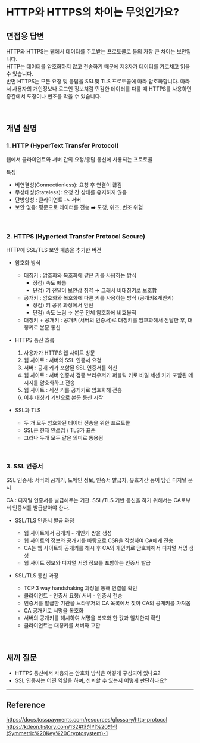 # HTTP와 HTTPS의 차이는 무엇인가요?

## 면접용 답변

HTTP와 HTTPS는 웹에서 데이터를 주고받는 프로토콜로 둘의 가장 큰 차이는 보안입니다. <br>
HTTP는 데이터를 암호화하지 않고 전송하기 때문에 제3자가 데이터를 가로채고 읽을 수 있습니다. <br>
반면 HTTPS는 모든 요청 및 응답을 SSL및 TLS 프로토콜에 따라 암호화합니다. 
따라서 사용자의 개인정보나 로그인 정보처럼 민감한 데이터를 다룰 때 HTTPS를 사용하면 중간에서 도청이나 변조를 막을 수 있습니다.


<br>


## 개념 설명


### 1. HTTP (HyperText Transfer Protocol)

웹에서 클라이언트와 서버 간의 요청/응답 통신에 사용되는 프로토콜

특징
- 비연결성(Connectionless): 요청 후 연결이 끊김
- 무상태성(Stateless): 요청 간 상태를 유지하지 않음 
- 단방향성 : 클라이언트 -> 서버
- 보안 없음: 평문으로 데이터를 전송 ➡️ 도청, 위조, 변조 위험

<br>

### 2. HTTPS (Hypertext Transfer Protocol Secure)
HTTP에 SSL/TLS 보안 계층을 추가한 버전

- 암호화 방식
  - 대칭키 : 암호화와 복호화에 같은 키를 사용하는 방식
      - 장점) 속도 빠름
      - 단점) 키 전달이 보안상 취약 → 그래서 비대칭키로 보호함
  - 공개키 :  암호화와 복호화에 다른 키를 사용하는 방식 (공개키&개인키)
      - 장점) 키 공유 과정에서 안전
      - 단점) 속도 느림 → 본문 전체 암호화에 비효율적
  - 대칭키 + 공개키 : 공개키(서버의 인증서)로 대칭키를 암호화해서 전달한 후, 대칭키로 본문 통신


- HTTPS 통신 흐름
  1. 사용자가 HTTPS 웹 사이트 방문
  2. 웹 사이트 : 서버의 SSL 인증서 요청  
  3. 서버 : 공개 키가 포함된 SSL 인증서를 회신 
  4. 웹 사이트 : 서버 인증서 검증 브라우저가 퍼블릭 키로 비밀 세션 키가 포함된 메시지를 암호화하고 전송 
  5. 웹 사이트 : 세션 키를 공개키로 암호화해 전송
  6. 이후 대칭키 기반으로 본문 통신 시작


- SSL과 TLS
  - 두 개 모두 암호화된 데이터 전송을 위한 프로토콜
  - SSL은 현재 안쓰임 / TLS가 표준
  - 그러나 두개 모두 같은 의미로 통용됨

<br>

### 3. SSL 인증서

SSL 인증서: 서버의 공개키, 도메인 정보, 인증서 발급자, 유효기간 등이 담긴 디지털 문서

CA : 디지털 인증서를 발급해주는 기관. SSL/TLS 기반 통신을 하기 위해서는 CA로부터 인증서를 발급받아야 한다.

- SSL/TLS 인증서 발급 과정
  - 웹 사이트에서 공개키 - 개인키 쌍을 생성
  - 웹 사이트의 정보와 공개키를 바탕으로 CSR을 작성하여 CA에게 전송 
  - CA는 웹 사이트의 공개키를 해시 후 CA의 개인키로 암호화해서 디지털 서명 생성 
  - 웹 사이트 정보와 디지털 서명 정보를 포함하는 인증서 발급

  
- SSL/TLS 통신 과정
  - TCP 3 way handshaking 과정을 통해 연결을 확인 
  - 클라이언트 - 인증서 요청/ 서버 - 인증서 전송 
  - 인증서를 발급한 기관을 브라우저의 CA 목록에서 찾아 CA의 공개키를 가져옴 
  - CA 공개키로 서명을 복호화 
  - 서버의 공개키를 해시하여 서명을 복호화 한 값과 일치한지 확인 
  - 클라이언트는 대칭키를 서버와 교환






<br>

## 새끼 질문
- HTTPS 통신에서 사용되는 암호화 방식은 어떻게 구성되어 있나요? 
- SSL 인증서는 어떤 역할을 하며, 신뢰할 수 있는지 어떻게 판단하나요? 



---
## Reference
https://docs.tosspayments.com/resources/glossary/http-protocol
https://kdeon.tistory.com/132#대칭키%20방식(Symmetric%20Key%20Cryptosystem)-1